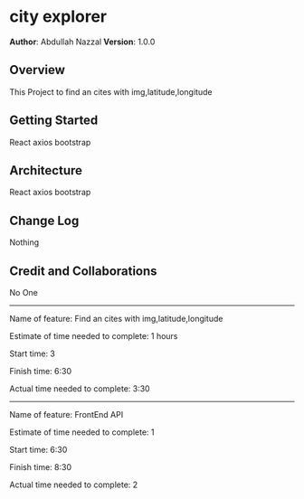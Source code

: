 # city explorer

**Author**: Abdullah Nazzal
**Version**: 1.0.0

## Overview
This Project to find an cites with img,latitude,longitude  

## Getting Started
React
axios
bootstrap

## Architecture
React
axios
bootstrap

## Change Log
Nothing

## Credit and Collaborations
No One

-----------------------------

Name of feature: Find an cites with img,latitude,longitude  

Estimate of time needed to complete: 1 hours

Start time: 3 

Finish time: 6:30

Actual time needed to complete: 3:30


--------------------------------
Name of feature: FrontEnd API

Estimate of time needed to complete: 1 

Start time: 6:30

Finish time: 8:30

Actual time needed to complete: 2
